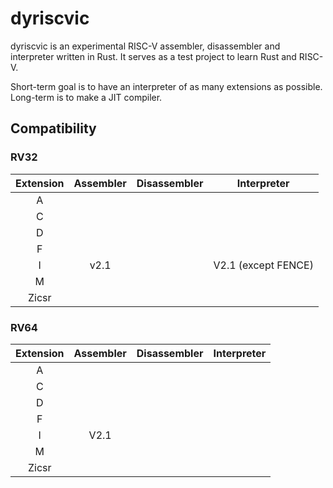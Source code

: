 # dyriscvic

dyriscvic is an experimental RISC-V assembler, disassembler and interpreter written in Rust. It serves as a test project to learn Rust and RISC-V.

Short-term goal is to have an interpreter of as many extensions as possible. Long-term is to make a JIT compiler.

## Compatibility

### RV32

| Extension | Assembler | Disassembler |     Interpreter     |
| :-------: | :-------: | :----------: | :-----------------: |
|     A     |           |              |                     |
|     C     |           |              |                     |
|     D     |           |              |                     |
|     F     |           |              |                     |
|     I     |   v2.1    |              | V2.1 (except FENCE) |
|     M     |           |              |                     |
|   Zicsr   |           |              |                     |

### RV64

| Extension | Assembler | Disassembler | Interpreter |
| :-------: | :-------: | :----------: | :---------: |
|     A     |           |              |             |
|     C     |           |              |             |
|     D     |           |              |             |
|     F     |           |              |             |
|     I     |   V2.1    |              |             |
|     M     |           |              |             |
|   Zicsr   |           |              |             |

